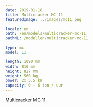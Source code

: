 ```yaml
---
date: 2019-01-18
title: Multicracker MC 11
featuredImage: ../images/mc11.png

locale: en
path: /en/models/multicracker-mc-11
pathNL: /modellen/multicracker-mc-11

type: mc
model: 11

length: 1090 mm 
width: 810 mm
height: 827 mm
weight: 560 kg
power: 2x 5.5 kW
capacity: 0 - 6 ton / uur
---
```

Multicracker MC 11